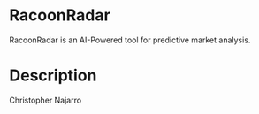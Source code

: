 # RacoonRadar
RacoonRadar is an AI-Powered tool for predictive market analysis.
# Description
Christopher Najarro
